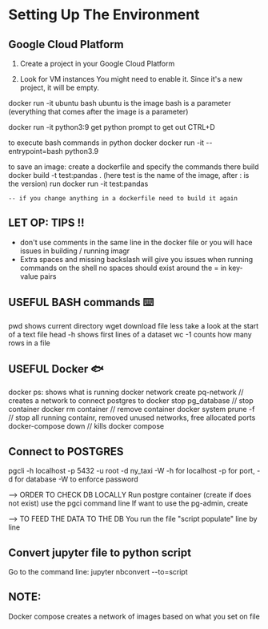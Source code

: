# Setting Up The Environment

## Google Cloud Platform

1. Create a project in your Google Cloud Platform

2.  Look for VM instances 
You might need to enable it. 
Since it's a new project, it will be empty.

docker run -it ubuntu bash
    ubuntu is the image
    bash is a parameter (everything that comes after the image is a parameter)

docker run -it python3:9
    get python prompt
    to get out CTRL+D

to execute bash commands in python docker
    docker run -it --entrypoint=bash python3.9

to save an image:
    create a dockerfile and specify the commands there
    build
         docker build -t test:pandas .
        (here test is the name of the image, after : is the version)
    run
        docker run -it test:pandas
    
    -- if you change anything in a dockerfile need to build it again

## LET OP: TIPS ‼️
- don't use comments in the same line in the docker file or you will hace issues in building / running imagr
- Extra spaces and missing backslash will give you issues when running commands on the shell no spaces should exist around the = in key-value pairs

## USEFUL BASH commands ⌨️ 
pwd shows current directory
wget <link> download file
less <file> take a look at the start of a text file
head -h <number> <file>  shows first <number> lines of a dataset
wc -1 <file> counts how many rows in a file

## USEFUL Docker 🐟
docker ps: shows what is running
docker network create pq-network // creates a network to connect postgres to 
docker stop pg_database // stop container
docker rm container //  remove container
docker system prune -f // stop all running containr, removed unused networks, free allocated ports
docker-compose down // kills docker compose


## Connect to POSTGRES 
pgcli -h localhost -p 5432 -u root -d ny_taxi -W
-h for localhost -p for port, -d for database -W to enforce password



--> ORDER TO CHECK DB LOCALLY
Run postgre container (create if does not exist)
use the pgci command line
If want to use the pg-admin, create 

--> TO FEED THE DATA TO THE DB
You run the file "script populate" line by line

## Convert jupyter file to python script
Go to the command line:
jupyter nbconvert --to=script <filename>

## NOTE:
Docker compose creates a network of images based on what you set on file



